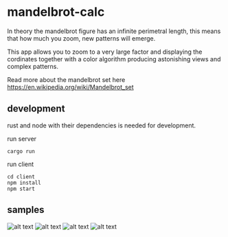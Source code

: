 # mandelbrot-calc

In theory the mandelbrot figure has an infinite perimetral length, this means that how much 
you zoom, new patterns will emerge.

This app allows you to zoom to a very large factor and displaying the cordinates together with a color algorithm producing astonishing views and complex patterns.  

Read more about the mandelbrot set here https://en.wikipedia.org/wiki/Mandelbrot_set

## development
rust and node with their dependencies is needed for development.

run server
```
cargo run
```

run client
```
cd client
npm install
npm start
```

## samples
![alt text](https://cloud.githubusercontent.com/assets/2505359/25507475/940571a2-2bac-11e7-9f07-0458df4c5c8e.png)
![alt text](https://cloud.githubusercontent.com/assets/2505359/25507476/9686c9bc-2bac-11e7-8497-f189f0499627.png)
![alt text](https://cloud.githubusercontent.com/assets/2505359/25507478/996ec5e4-2bac-11e7-8324-4c9038434210.png)
![alt text](https://cloud.githubusercontent.com/assets/2505359/25507481/9b026546-2bac-11e7-9dbd-ee995295d858.png)
